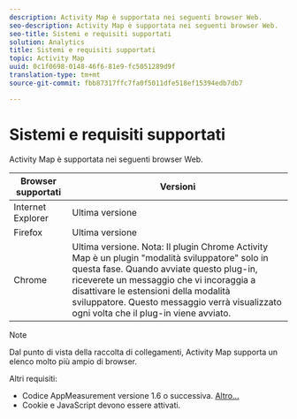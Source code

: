 ```yaml
---
description: Activity Map è supportata nei seguenti browser Web.
seo-description: Activity Map è supportata nei seguenti browser Web.
seo-title: Sistemi e requisiti supportati
solution: Analytics
title: Sistemi e requisiti supportati
topic: Activity Map
uuid: 0c1f0698-0148-46f6-81e9-fc5051289d9f
translation-type: tm+mt
source-git-commit: fbb87317ffc7fa0f5011dfe518ef15394edb7db7

---
```



# Sistemi e requisiti supportati

Activity Map è supportata nei seguenti browser Web.

| Browser supportati | Versioni |
|--- |--- |
| Internet Explorer | Ultima versione |
| Firefox | Ultima versione |
| Chrome | Ultima versione. Nota:  Il plugin Chrome Activity Map è un plugin "modalità sviluppatore" solo in questa fase. Quando avviate questo plug-in, riceverete un messaggio che vi incoraggia a disattivare le estensioni della modalità sviluppatore. Questo messaggio verrà visualizzato ogni volta che il plug-in viene avviato. |

>[!NOTE]
>
>Dal punto di vista della raccolta di collegamenti, Activity Map supporta un elenco molto più ampio di browser.

Altri requisiti:

* Codice AppMeasurement versione 1.6 o successiva. [Altro...](/help/analyze/activity-map/activitymap-getting-started/activitymap-getting-started-admins/activitymap-enable.md)
* Cookie e JavaScript devono essere attivati.

